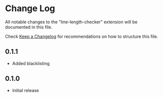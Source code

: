 # Change Log

All notable changes to the "line-length-checker" extension will be documented
in this file.

Check [Keep a Changelog](http://keepachangelog.com/) for recommendations on how
to structure this file.

## 0.1.1
- Added blacklisting

## 0.1.0
- Initial release